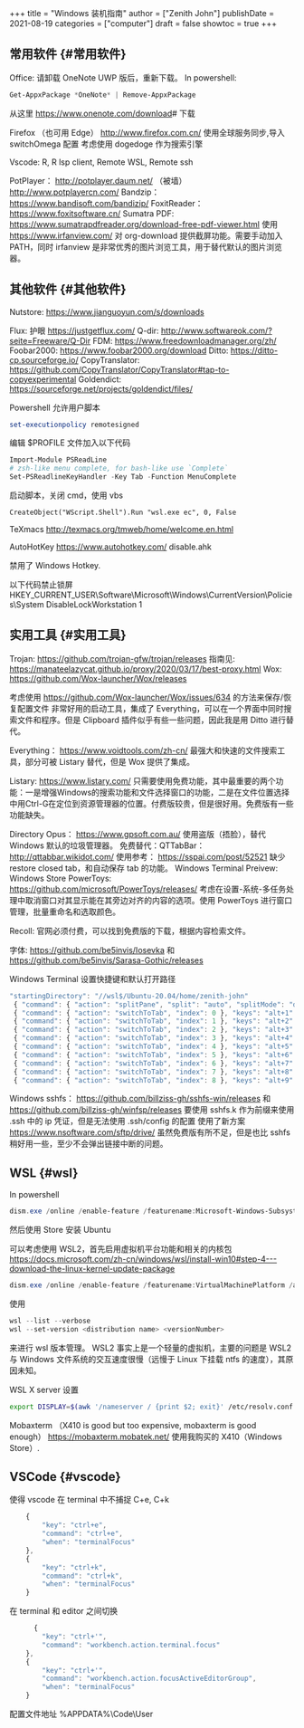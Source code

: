 +++
title = "Windows 装机指南"
author = ["Zenith John"]
publishDate = 2021-08-19
categories = ["computer"]
draft = false
showtoc = true
+++

## 常用软件 {#常用软件}

Office: 请卸载 OneNote UWP 版后，重新下载。
In powershell:

```powershell
Get-AppxPackage *OneNote* | Remove-AppxPackage
```

从这里 <https://www.onenote.com/download># 下载

Firefox （也可用 Edge）
<http://www.firefox.com.cn/>
使用全球服务同步,导入 switchOmega 配置
考虑使用 dogedoge 作为搜索引擎

Vscode: R, R lsp client, Remote WSL, Remote ssh

PotPlayer： <http://potplayer.daum.net/> （被墙） <http://www.potplayercn.com/>
Bandzip： <https://www.bandisoft.com/bandizip/>
FoxitReader： <https://www.foxitsoftware.cn/>
Sumatra PDF:  <https://www.sumatrapdfreader.org/download-free-pdf-viewer.html>
使用 <https://www.irfanview.com/> 对 org-download 提供截屏功能。需要手动加入 PATH，同时 irfanview 是非常优秀的图片浏览工具，用于替代默认的图片浏览器。


## 其他软件 {#其他软件}

Nutstore:  <https://www.jianguoyun.com/s/downloads>

Flux: 护眼 <https://justgetflux.com/>
Q-dir: <http://www.softwareok.com/?seite=Freeware/Q-Dir>
FDM: <https://www.freedownloadmanager.org/zh/>
Foobar2000:  <https://www.foobar2000.org/download>
Ditto: <https://ditto-cp.sourceforge.io/>
CopyTranslator: <https://github.com/CopyTranslator/CopyTranslator#tap-to-copyexperimental>
Goldendict: <https://sourceforge.net/projects/goldendict/files/>

Powershell 允许用户脚本

```powershell
set-executionpolicy remotesigned
```

编辑 $PROFILE 文件加入以下代码

```powershell
Import-Module PSReadLine
# zsh-like menu complete, for bash-like use `Complete`
Set-PSReadlineKeyHandler -Key Tab -Function MenuComplete
```

启动脚本，关闭 cmd，使用 vbs

```visualbasic
CreateObject("WScript.Shell").Run "wsl.exe ec", 0, False
```

TeXmacs
<http://texmacs.org/tmweb/home/welcome.en.html>

AutoHotKey
<https://www.autohotkey.com/>
disable.ahk

禁用了 Windows Hotkey.

以下代码禁止锁屏
HKEY\_CURRENT\_USER\Software\Microsoft\Windows\CurrentVersion\Policies\System DisableLockWorkstation 1


## 实用工具 {#实用工具}

Trojan: <https://github.com/trojan-gfw/trojan/releases>
指南见: <https://manateelazycat.github.io/proxy/2020/03/17/best-proxy.html>
Wox: <https://github.com/Wox-launcher/Wox/releases>

考虑使用 <https://github.com/Wox-launcher/Wox/issues/634> 的方法来保存/恢复配置文件
非常好用的启动工具，集成了 Everything，可以在一个界面中同时搜索文件和程序。但是 Clipboard 插件似乎有些一些问题，因此我是用 Ditto 进行替代。

Everything： <https://www.voidtools.com/zh-cn/>
最强大和快速的文件搜索工具，部分可被 Listary 替代，但是 Wox 提供了集成。

Listary: <https://www.listary.com/>
只需要使用免费功能，其中最重要的两个功能：一是增强Windows的搜索功能和文件选择窗口的功能，二是在文件位置选择中用Ctrl-G在定位到资源管理器的位置。付费版较贵，但是很好用。免费版有一些功能缺失。

Directory Opus： <https://www.gpsoft.com.au/>
使用盗版（捂脸），替代 Windows 默认的垃圾管理器。
免费替代：QTTabBar： <http://qttabbar.wikidot.com/>
使用参考： <https://sspai.com/post/52521>
缺少 restore closed tab，和自动保存 tab 的功能。
Windows Terminal Preivew: Windows Store
PowerToys: <https://github.com/microsoft/PowerToys/releases/>
考虑在设置-系统-多任务处理中取消窗口对其显示能在其旁边对齐的内容的选项。使用 PowerToys 进行窗口管理，批量重命名和选取颜色。

Recoll: 官网必须付费，可以找到免费版的下载，根据内容检索文件。

字体: <https://github.com/be5invis/Iosevka> 和 <https://github.com/be5invis/Sarasa-Gothic/releases>

Windows Terminal 设置快捷键和默认打开路径

```js
"startingDirectory": "//wsl$/Ubuntu-20.04/home/zenith-john"
 { "command": { "action": "splitPane", "split": "auto", "splitMode": "duplicate" }, "keys": "alt+shift+d" },
 { "command": { "action": "switchToTab", "index": 0 }, "keys": "alt+1" },
 { "command": { "action": "switchToTab", "index": 1 }, "keys": "alt+2" },
 { "command": { "action": "switchToTab", "index": 2 }, "keys": "alt+3" },
 { "command": { "action": "switchToTab", "index": 3 }, "keys": "alt+4" },
 { "command": { "action": "switchToTab", "index": 4 }, "keys": "alt+5" },
 { "command": { "action": "switchToTab", "index": 5 }, "keys": "alt+6" },
 { "command": { "action": "switchToTab", "index": 6 }, "keys": "alt+7" },
 { "command": { "action": "switchToTab", "index": 7 }, "keys": "alt+8" },
 { "command": { "action": "switchToTab", "index": 8 }, "keys": "alt+9" }
```

Windows sshfs： <https://github.com/billziss-gh/sshfs-win/releases> 和 <https://github.com/billziss-gh/winfsp/releases> 要使用 sshfs.k 作为前缀来使用 .ssh 中的 ip 凭证，但是无法使用 .ssh/config 的配置
使用了新方案<https://www.nsoftware.com/sftp/drive/> 虽然免费版有所不足，但是也比 sshfs 稍好用一些，至少不会弹出链接中断的问题。


## WSL {#wsl}

In powershell

```powershell
dism.exe /online /enable-feature /featurename:Microsoft-Windows-Subsystem-Linux /all /norestart
```

然后使用 Store 安装 Ubuntu

可以考虑使用 WSL2，首先启用虚拟机平台功能和相关的内核包 <https://docs.microsoft.com/zh-cn/windows/wsl/install-win10#step-4---download-the-linux-kernel-update-package>

```powershell
dism.exe /online /enable-feature /featurename:VirtualMachinePlatform /all /norestart
```

使用

```powershell
wsl --list --verbose
wsl --set-version <distribution name> <versionNumber>
```

来进行 wsl 版本管理。
WSL2 事实上是一个轻量的虚拟机，主要的问题是 WSL2 与 Windows 文件系统的交互速度很慢（远慢于 Linux 下挂载 ntfs 的速度），其原因未知。

WSL X server 设置

```bash
export DISPLAY=$(awk '/nameserver / {print $2; exit}' /etc/resolv.conf 2>/dev/null):0 # in WSL 2
```

Mobaxterm （X410 is good but too expensive, mobaxterm is good enough）
<https://mobaxterm.mobatek.net/>
使用我购买的 X410（Windows Store）.


## VSCode {#vscode}

使得 vscode 在 terminal 中不捕捉 C+e, C+k

```javascript
    {
        "key": "ctrl+e",
        "command": "ctrl+e",
        "when": "terminalFocus"
    },
    {
        "key": "ctrl+k",
        "command": "ctrl+k",
        "when": "terminalFocus"
    }
```

在 terminal 和 editor 之间切换

```javascript
	  {
        "key": "ctrl+'",
        "command": "workbench.action.terminal.focus"
    },
    {
        "key": "ctrl+'",
        "command": "workbench.action.focusActiveEditorGroup",
        "when": "terminalFocus"
    }
```

配置文件地址
%APPDATA%\Code\User
